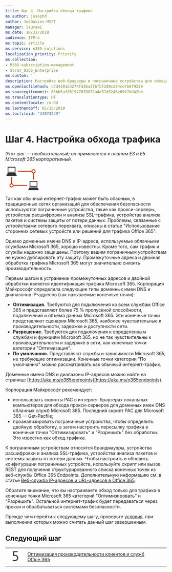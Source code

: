 ```yaml
---
title: Шаг 4. Настройка обхода трафика
ms.author: josephd
author: JoeDavies-MSFT
manager: laurawi
ms.date: 10/31/2018
audience: ITPro
ms.topic: article
ms.service: o365-solutions
localization_priority: Priority
ms.collection:
- M365-subscription-management
- Strat_O365_Enterprise
ms.custom: ''
description: Настройте веб-браузеры и пограничные устройства для обхода трафика в доверенные места Office 365.
ms.openlocfilehash: c7d4391d3274fd36a3f6fbf208cd94ce7b0f9339
ms.sourcegitcommit: 66bb5af851947078872a4d31d3246e69f7dd42bb
ms.translationtype: HT
ms.contentlocale: ru-RU
ms.lasthandoff: 05/15/2019
ms.locfileid: "34074229"
---
```

# <a name="step-4-configure-traffic-bypass"></a>Шаг 4. Настройка обхода трафика

*Этот шаг — необязательный; он применяется к планам E3 и E5 Microsoft 365 корпоративный.*

![](./media/deploy-foundation-infrastructure/networking_icon-small.png)

Так как обычный интернет-трафик может быть опасным, в традиционных сетях организаций для обеспечения безопасности используются пограничные устройства, такие как прокси-серверы, устройства расшифровки и анализа SSL-трафика, устройства анализа пакетов и системы защиты от потери данных. Проблемы, связанные с устройствами сетевого перехвата, описаны в статье "Использование сторонних сетевых устройств или решений для трафика Office 365".

Однако доменные имена DNS и IP-адреса, используемые облачными службами Microsoft 365, хорошо известны. Кроме того, сам трафик и службы надежно защищены. Поэтому вашим пограничным устройствам не нужно дублировать эту защиту. Промежуточные адреса и двойная обработка трафика Microsoft 365 могут значительно снизить производительность.

Первым шагом в устранении промежуточных адресов и двойной обработки является идентификация трафика Microsoft 365. Корпорация Майкрософт определила следующие типы доменных имен DNS и диапазонов IP-адресов (так называемые конечные точки):

- **Оптимизация.** Требуются для подключения ко всем службам Office 365 и представляют более 75 % пропускной способности, подключений и объема данных Microsoft 365. Эти конечные точки представляют сценарии Microsoft 365, наиболее чувствительные к производительности, задержке и доступности сети.
- **Разрешение.** Требуются для подключения к определенным службам и функциям Microsoft 365, но не так чувствительны к производительности и задержке в сети, как конечные точки категории "Оптимизация".
 - **По умолчанию.** Представляют службы и зависимости Microsoft 365, не требующие оптимизации. Конечные точки категории "По умолчанию" можно рассматривать как обычный интернет-трафик.

Доменные имена DNS и диапазоны IP-адресов можно найти на странице [https://aka.ms/o365endpoints](https://aka.ms/o365endpoints).

Корпорация Майкрософт рекомендует:

- использовать скрипты PAC в интернет-браузерах локальных компьютеров для обхода прокси-серверов для доменных имен DNS облачных служб Microsoft 365. Последний скрипт PAC для Microsoft 365 — Get-Pacfile;
- проанализировать пограничные устройства, чтобы определить двойную обработку, а затем настроить пересылку трафика в конечные точки "Оптимизировать" и "Разрешить" без обработки. Это известно как обход трафика. 

К пограничным устройствам относятся брандмауэры, устройства расшифровки и анализа SSL-трафика, устройства анализа пакетов и системы защиты от потери данных. Чтобы настроить и обновить конфигурации пограничных устройств, используйте скрипт или вызов REST для получения структурированного списка конечных точек из веб-службы Office 365 Endpoints. Дополнительную информацию см. в статье [Веб-служба IP-адресов и URL-адресов в Office 365](https://docs.microsoft.com/office365/enterprise/office-365-ip-web-service).

Обратите внимание, что вы настраиваете обход только для трафика в конечные точки Microsoft 365 категорий "Оптимизировать" и "Разрешить". Остальной интернет-трафик будет передаваться через прокси и обрабатываться системами безопасности.


Прежде чем перейти к следующему шагу, проверьте [условия](networking-exit-criteria.md#crit-networking-step4), при выполнении которых можно считать данный шаг завершенным.

## <a name="next-step"></a>Следующий шаг

|||
|:-------|:-----|
|![](./media/stepnumbers/Step5.png)|[Оптимизация производительности клиентов и служб Office 365](networking-optimize-tcp-performance.md) |



